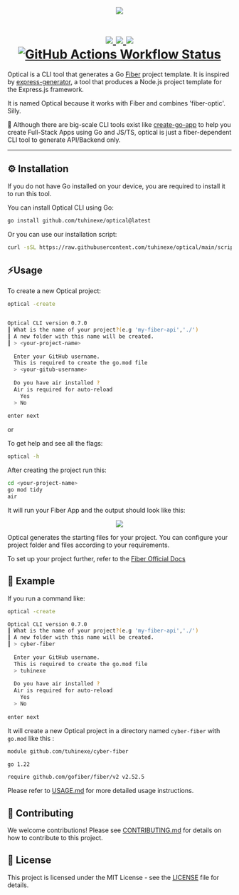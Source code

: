 <p align="center">
  <img src="https://p82.cooltext.com/Rendered/Cool%20Text%20-%20OPTICAL%20467187224148174.png" />
</p>

##

<h1 align="center">
  <a href="https://pkg.go.dev/github.com/tuhinexe/optical">
    <img src="https://img.shields.io/badge/%F0%9F%93%9A%20godoc-pkg-00ACD7.svg?color=00ACD7&style=flat-square">
  </a>
<a href="https://github.com/tuhinexe/optical/releases"> 
  <img src="https://img.shields.io/github/v/release/tuhinexe/optical"/>
</a>
<a href="https://github.com/tuhinexe/optical/blob/main/LICENSE"> 
  <img src="https://img.shields.io/github/license/tuhinexe/optical"/>
</a>
<a href="https://github.com/tuhinexe/optical/actions"> 
  <img alt="GitHub Actions Workflow Status" src="https://img.shields.io/github/actions/workflow/status/tuhinexe/optical/.github%2Fworkflows%2Fbuild.yml">
</a>

  
  </h1>

<!--![Go Report Card](https://goreportcard.com/badge/github.com/tuhinexe/optical) -->
Optical is a CLI tool that generates a Go [Fiber](https://github.com/gofiber/fiber) project template. It is inspired by [express-generator](https://expressjs.com/en/starter/generator.html), a tool that produces a Node.js project template for the Express.js framework.

It is named Optical because it works with Fiber and combines 'fiber-optic'. Silly.

🔵 Although there are big-scale CLI tools exist like [create-go-app](https://github.com/create-go-app/cli) to help you create Full-Stack Apps using Go and JS/TS, optical is just a fiber-dependent CLI tool to generate API/Backend only.

---

## ⚙️ Installation

If you do not have Go installed on your device, you are required to install it to run this tool.


You can install Optical CLI using Go:

```bash
go install github.com/tuhinexe/optical@latest
```

Or you can use our installation script:

```bash
curl -sSL https://raw.githubusercontent.com/tuhinexe/optical/main/scripts/install.sh | bash
```

## ⚡Usage

To create a new Optical project:

```bash
optical -create
```

```bash

Optical CLI version 0.7.0
┃ What is the name of your project?(e.g 'my-fiber-api','./')                                     
┃ A new folder with this name will be created.                                                   
┃ > <your-project-name>                                                                                          
                                                                                                 
  Enter your GitHub username.                                                                    
  This is required to create the go.mod file                                                     
  > <your-gitub-username>                                                                                           
                                                                                                 
  Do you have air installed ?                                                                    
  Air is required for auto-reload                                                                
    Yes                                                                                          
  > No                                                                                           
                                                                                                 
enter next
```
or

To get help and see all the flags:
```bash
optical -h
```

After creating the project run this:
```bash
cd <your-project-name>
go mod tidy
air
```

It will run your Fiber App and the output should look like this:
<p align="center">
  <img src="https://github.com/user-attachments/assets/c7d06b42-bad8-46ec-9301-c4b0c1b637b9" />
</p>

Optical generates the starting files for your project. You can configure your project folder and files according to your requirements.

To set up your project further, refer to the [Fiber Official Docs](https://docs.gofiber.io/)

## 🔷 Example

If you run a command like:
```bash
optical -create
```
```bash
Optical CLI version 0.7.0
┃ What is the name of your project?(e.g 'my-fiber-api','./')                                     
┃ A new folder with this name will be created.                                                   
┃ > cyber-fiber                                                                                             
                                                                                                 
  Enter your GitHub username.                                                                    
  This is required to create the go.mod file                                                     
  > tuhinexe                                                                                             
                                                                                                 
  Do you have air installed ?                                                                    
  Air is required for auto-reload                                                                
    Yes                                                                                          
  > No                                                                                           
                                                                                                 
enter next
```

It will create a new Optical project in a directory named `cyber-fiber` with `go.mod` like this :
```bash
module github.com/tuhinexe/cyber-fiber

go 1.22

require github.com/gofiber/fiber/v2 v2.52.5
```

Please refer to [USAGE.md](docs/USAGE.md) for more detailed usage instructions.

## 👥 Contributing

We welcome contributions! Please see [CONTRIBUTING.md](docs/CONTRIBUTING.md) for details on how to contribute to this project.

## 📜 License

This project is licensed under the MIT License - see the [LICENSE](LICENSE) file for details.

